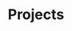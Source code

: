 ---
title: "Projects"
description: "These are my Projects."
draft: false


# custom style
custom_class: "" 
custom_attributes: "" 
custom_css: ""
---